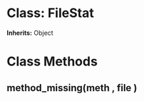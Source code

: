 # Class: FileStat
**Inherits:** Object
    



# Class Methods
## method_missing(meth , file ) [](#method-c-method_missing)


